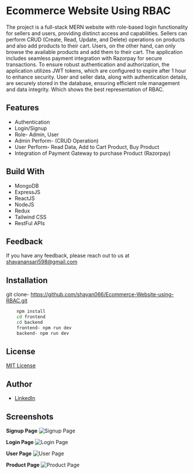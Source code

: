 
# Ecommerce Website Using RBAC

The project is a full-stack MERN website with role-based login functionality for sellers and users, providing distinct access and capabilities. Sellers can perform CRUD (Create, Read, Update, and Delete) operations on products and also add products to their cart. Users, on the other hand, can only browse the available products and add them to their cart. The application includes seamless payment integration with Razorpay for secure transactions. To ensure robust authentication and authorization, the application utilizes JWT tokens, which are configured to expire after 1 hour to enhance security. User and seller data, along with authentication details, are securely stored in the database, ensuring efficient role management and data integrity. Which shows the best representation of RBAC. 


## Features

- Authentication
- Login/Signup
- Role- Admin, User
- Admin Perform- (CRUD Operation)
- User Perform- Read Data, Add to Cart Product, Buy Product
- Integration of Payment Gateway to purchase Product (Razorpay)

## Build With

- MongoDB
- ExpressJS
- ReactJS
- NodeJS
- Redux
- Tailwind CSS
- RestFul APIs

## Feedback

If you have any feedback, please reach out to us at shayanansari598@gmail.com


## Installation

git clone- https://github.com/shayan066/Ecommerce-Website-using-RBAC.git


```bash
    npm install 
    cd frontend
    cd backend
    frontend- npm run dev
    backend- npm run dev
```
    
## License

[MIT License](https://choosealicense.com/licenses/mit/)

## Author

- <a href="https://www.linkedin.com/in/shayan-azeem-0798931bb" target="_blank">LinkedIn</a>

## Screenshots

**Signup Page**
![Signup Page](https://github.com/user-attachments/assets/3770edf9-3c07-47de-a4fd-9efdb979cf90)

**Login Page**
![Login Page](https://github.com/user-attachments/assets/865d2f1f-c972-4f8e-a119-a91be32cb74c)

**User Page**
![User Page](https://github.com/user-attachments/assets/098c58ad-fba2-422b-ab35-0c268d878ea5)

**Product Page**
![Product Page](https://github.com/user-attachments/assets/639619d5-9f02-4957-9028-ce366133199c)



